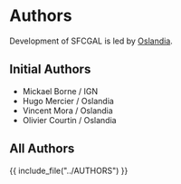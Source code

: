 # Authors

Development of SFCGAL is led by [Oslandia](http://www.oslandia.com).

## Initial Authors

- Mickael Borne / IGN
- Hugo Mercier / Oslandia
- Vincent Mora / Oslandia
- Olivier Courtin / Oslandia

## All Authors

{{ include_file("../AUTHORS") }}
